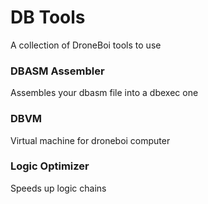 # DB Tools
A collection of DroneBoi tools to use

### DBASM Assembler
Assembles your dbasm file into a dbexec one

### DBVM 
Virtual machine for droneboi computer

### Logic Optimizer 
Speeds up logic chains
